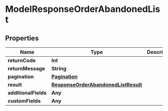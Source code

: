 

# ModelResponseOrderAbandonedList


## Properties

Name | Type | Description | Notes
------------ | ------------- | ------------- | -------------
**returnCode** | **Int** |  |  [optional]
**returnMessage** | **String** |  |  [optional]
**pagination** | [**Pagination**](Pagination.md) |  |  [optional]
**result** | [**ResponseOrderAbandonedListResult**](ResponseOrderAbandonedListResult.md) |  |  [optional]
**additionalFields** | **Any** |  |  [optional]
**customFields** | **Any** |  |  [optional]



